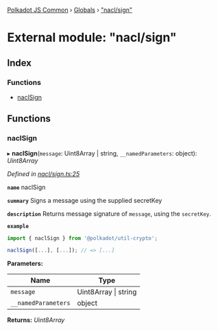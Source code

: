 [Polkadot JS Common](../README.md) › [Globals](../globals.md) › ["nacl/sign"](_nacl_sign_.md)

# External module: "nacl/sign"

## Index

### Functions

* [naclSign](_nacl_sign_.md#naclsign)

## Functions

###  naclSign

▸ **naclSign**(`message`: Uint8Array | string, `__namedParameters`: object): *Uint8Array*

*Defined in [nacl/sign.ts:25](https://github.com/polkadot-js/common/blob/408129d5/packages/util-crypto/src/nacl/sign.ts#L25)*

**`name`** naclSign

**`summary`** Signs a message using the supplied secretKey

**`description`** 
Returns message signature of `message`, using the `secretKey`.

**`example`** 
<BR>

```javascript
import { naclSign } from '@polkadot/util-crypto';

naclSign([...], [...]); // => [...]
```

**Parameters:**

Name | Type |
------ | ------ |
`message` | Uint8Array &#124; string |
`__namedParameters` | object |

**Returns:** *Uint8Array*
